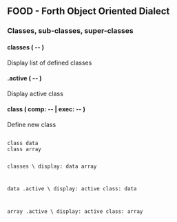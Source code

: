 <h2>FOOD - Forth Object Oriented Dialect</h2>

<h3>Classes, sub-classes, super-classes</h3>

<h4>classes ( -- )</h4>
<p>Display list of defined classes</p>

<h4>.active ( -- )</h4>
<p>Display active class</p>

<h4>class ( comp: -- <class-name> | exec: -- )</h4>
<p>Define new class</p>
<code>
class data
class array
  
classes
  \ display: data array
  
data
.active   \ display: active class: data

array
.active   \ display: active class: array
</code>
